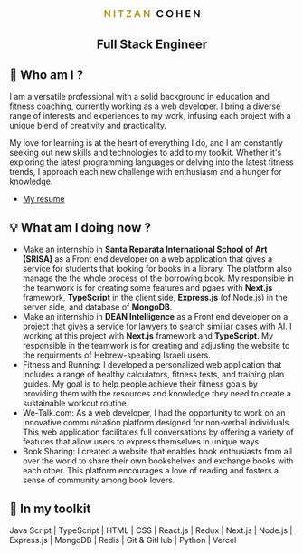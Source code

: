 <div align="center">
    <img src="./NITZANCOHEN_logo.png" alt="logo" width="35%">
    <h2 align="center">Full Stack Engineer</h2>
</div>

##  👋 Who am I ?
I am a versatile professional with a solid background in education and fitness coaching, currently working as a web developer. I bring a diverse range of interests and experiences to my work, infusing each project with a unique blend of creativity and practicality.

My love for learning is at the heart of everything I do, and I am constantly seeking out new skills and technologies to add to my toolkit. Whether it's exploring the latest programming languages or delving into the latest fitness trends, I approach each new challenge with enthusiasm and a hunger for knowledge.

* [My resume](./CV_NitzanCohen.pdf)

## 💡 What am I doing now ?
- Make an internship in <b>Santa Reparata International School of Art (SRISA)</b> as a Front end developer on a web application that gives a service for students that looking for books in a library. The platform also manage the the whole process of the borrowing book. My responsible in the teamwork is for creating some features and pgaes with <b>Next.js</b> framework, <b>TypeScript</b> in the client side, <b>Express.js</b> (of Node.js) in the server side, and database of <b>MongoDB</b>.
- Make an internship in <b>DEAN Intelligence</b> as a Front end developer on a project that gives a service for lawyers to search similiar cases with AI. I working at this project with <b>Next.js</b> framework and <b>TypeScript</b>. My responsible in the teamwork is for creating and adjusting the website to the requirments of Hebrew-speaking Israeli users. 
- Fitness and Running: I developed a personalized web application that includes a range of healthy calculators, fitness tests, and training plan guides. My goal is to help people achieve their fitness goals by providing them with the resources and knowledge they need to create a sustainable workout routine.
- We-Talk.com: As a web developer, I had the opportunity to work on an innovative communication platform designed for non-verbal individuals. This web application facilitates full conversations by offering a variety of features that allow users to express themselves in unique ways.
- Book Sharing: I created a website that enables book enthusiasts from all over the world to share their own bookshelves and exchange books with each other. This platform encourages a love of reading and fosters a sense of community among book lovers.

## 💼 In my toolkit
Java Script | TypeScript | HTML | CSS | React.js | Redux | Next.js | Node.js | Express.js | MongoDB | Redis | Git & GitHub | Python | Vercel
